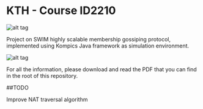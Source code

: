 # KTH - Course ID2210

![alt tag](http://s22.postimg.org/qj413v61p/Schermata_2015_07_06_alle_22_14_03.png)

Project on SWIM highly scalable membership gossiping protocol, implemented using Kompics Java framework as simulation environment.

![alt tag](http://s9.postimg.org/bui2e3k7z/Screen_Shot_2015_07_16_at_10_44_31.png)

For all the information, please download and read the PDF that you can find in the root of this repository. 

##TODO

Improve NAT traversal algorithm
